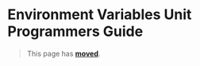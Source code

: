 # Environment Variables Unit Programmers Guide

> This page has [**moved**](https://lib-docs.delphidabbler.com/EnvVars/3/API).

